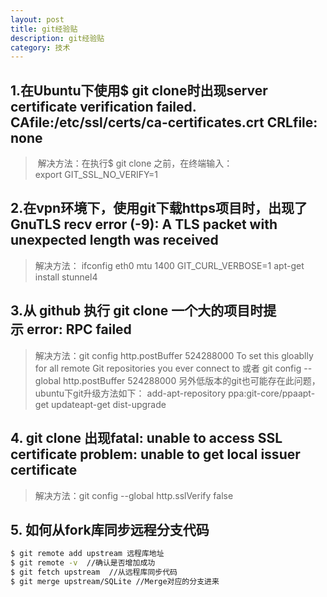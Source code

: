 ```yaml
---
layout: post
title: git经验贴
description: git经验贴
category: 技术
---
```


## 1.在Ubuntu下使用$ git clone时出现server certificate verification failed. CAfile:/etc/ssl/certs/ca-certificates.crt CRLfile: none

> 解决方法：在执行$ git clone 之前，在终端输入：
export GIT_SSL_NO_VERIFY=1
  
## 2.在vpn环境下，使用git下载https项目时，出现了GnuTLS recv error (-9): A TLS packet with unexpected length was received

>解决方法：
ifconfig eth0 mtu 1400
GIT_CURL_VERBOSE=1
apt-get install stunnel4

## 3.从 github 执行 git clone 一个大的项目时提示 error: RPC failed

>解决方法：git config http.postBuffer 524288000
To set this gloablly for all remote Git repositories you ever connect to
或者
git config --global http.postBuffer 524288000
另外低版本的git也可能存在此问题，
ubuntu下git升级方法如下：
add-apt-repository ppa:git-core/ppaapt-get updateapt-get dist-upgrade

## 4. git clone 出现fatal: unable to access SSL certificate problem: unable to get local issuer certificate

>解决方法：git config --global http.sslVerify false

## 5. 如何从fork库同步远程分支代码

```bash
$ git remote add upstream 远程库地址
$ git remote -v  //确认是否增加成功
$ git fetch upstream  //从远程库同步代码
$ git merge upstream/SQLite //Merge对应的分支进来
```
